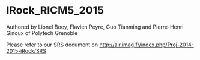 # IRock_RICM5_2015
Authored by Lionel Boey, Flavien Peyre, Guo Tianming and Pierre-Henri Ginoux of Polytech Grenoble

Please refer to our SRS document on http://air.imag.fr/index.php/Proj-2014-2015-iRock/SRS
